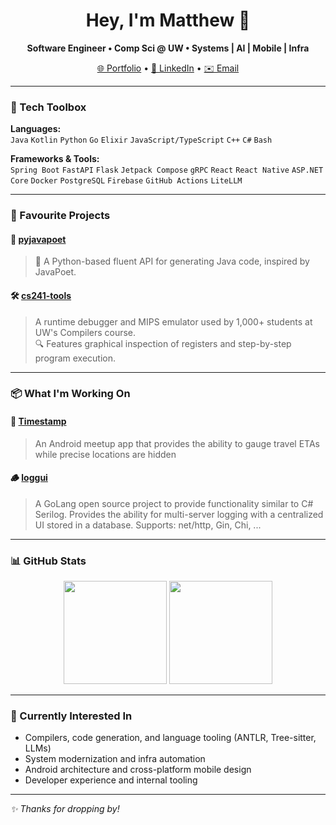 <h1 align="center">Hey, I'm Matthew 👋</h1>


<p align="center">
  <strong>Software Engineer • Comp Sci @ UW • Systems | AI | Mobile | Infra</strong>
</p>

<p align="center">
  <a href="https://mattheway.com">🌐 Portfolio</a> • 
  <a href="https://www.linkedin.com/in/matthew-au-yeung-652195263/">💼 LinkedIn</a> • 
  <a href="mailto:mw2auyeu@uwaterloo.ca">✉️ Email</a>
</p>

---

### 🧰 Tech Toolbox

**Languages:**  
`Java` `Kotlin` `Python` `Go` `Elixir` `JavaScript/TypeScript` `C++` `C#` `Bash`

**Frameworks & Tools:**  
`Spring Boot` `FastAPI` `Flask` `Jetpack Compose` `gRPC` `React` `React Native` `ASP.NET Core` `Docker` `PostgreSQL` `Firebase` `GitHub Actions` `LiteLLM`

---

### 🚀 Favourite Projects

#### 🧪 [pyjavapoet](https://github.com/M4TTH3/pyjavapoet)
>🧬 A Python-based fluent API for generating Java code, inspired by JavaPoet.  

#### 🛠 [cs241-tools](https://github.com/uw-pluverse/cs241-tools)
> A runtime debugger and MIPS emulator used by 1,000+ students at UW's Compilers course.  
> 🔍 Features graphical inspection of registers and step-by-step program execution.  

---

### 📦 What I'm Working On

#### 📍 [Timestamp](https://github.com/M4TTH3/Timestamp)
> An Android meetup app that provides the ability to gauge travel ETAs while precise locations are hidden

#### 🪵 [loggui](https://github.com/M4TTH3/loggui)
> A GoLang open source project to provide functionality similar to C\# Serilog.
> Provides the ability for multi-server logging with a centralized UI stored in a database.
> Supports: net/http, Gin, Chi, ...

---

### 📊 GitHub Stats

<p align="center">
  <img src="https://github-readme-stats.vercel.app/api?username=M4TTH3&show_icons=true&theme=radical&hide=stars&count_private=true" height="165"/>
  <img src="https://github-readme-stats.vercel.app/api/top-langs/?username=M4TTH3&layout=compact&theme=radical&langs_count=6" height="165"/>
</p>

---

### 🧠 Currently Interested In
- Compilers, code generation, and language tooling (ANTLR, Tree-sitter, LLMs)
- System modernization and infra automation
- Android architecture and cross-platform mobile design
- Developer experience and internal tooling

---

_✨ Thanks for dropping by!_

